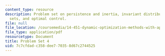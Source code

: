 ```yaml
---
content_type: resource
description: Problem set on persistence and inertia, invariant distributions and ergodic
  sets, and optimal control.
file: null
file_location: /coursemedia/14-451-dynamic-optimization-methods-with-applications-fall-2009/7c7cfdadc358dee770358d67c2744525_MIT14_451F09_pset4.pdf
file_type: application/pdf
resourcetype: Document
title: Problem Set 4
uid: 7c7cfdad-c358-dee7-7035-8d67c2744525
---
```

